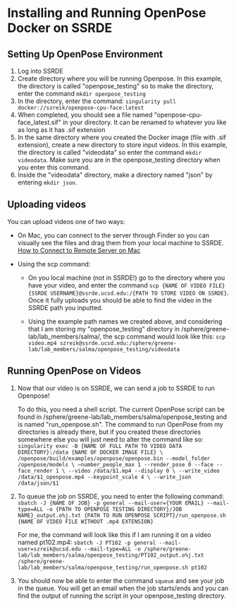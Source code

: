 # Installing and Running OpenPose Docker on SSRDE
## Setting Up OpenPose Environment
1. Log into SSRDE
2. Create directory where you will be running Openpose. In this example, the directory is called "openpose_testing" so to make the directory, enter the command `mkdir openpose_testing`
3. In the directory, enter the command:
`singularity pull docker://szreik/openpose-cpu-face:latest`
4. When completed, you should see a file named "openpose-cpu-face_latest.sif" in your directory. It can be renamed to whatever you like as long as it has .sif extension
5. In the same directory where you created the Docker image (file with .sif extension), create a new directory to store input videos. In this example, the directory is called "videodata" so enter the command `mkdir videodata`. Make sure you are in the openpose_testing directory when you enter this command.
6. Inside the "videodata" directory, make a directory named "json" by entering `mkdir json`.

## Uploading videos

You can upload videos one of two ways:
* On Mac, you can connect to the server through Finder so you can visually see the files and drag them from your local machine to SSRDE. [How to Connect to Remote Server on Mac](https://www.switchingtomac.com/tutorials/osx/connecting-to-a-remote-or-local-server/)

* Using the scp command:
    * On you local machine (not in SSRDE!) go to the directory where you have your video, and enter the command `scp {NAME OF VIDEO FILE} {SSRDE USERNAME}@ssrde.ucsd.edu:/{PATH TO STORE VIDEO ON SSRDE}`. Once it fully uploads you should be able to find the video in the SSRDE path you inputted.

    * Using the example path names we created above, and considering that I am storing my "openpose_testing" directory in /sphere/greene-lab/lab_members/salma/, the scp command would look like this:  `scp video.mp4 szreik@ssrde.ucsd.edu:/sphere/greene-lab/lab_members/salma/openpose_testing/videodata`

## Running OpenPose on Videos

1. Now that our video is on SSRDE, we can send a job to SSRDE to run Openpose! 

    To do this, you need a shell script. The current OpenPose script can be found in /sphere/greene-lab/lab_members/salma/openpose_testing and is named "run_openpose.sh". The command to run OpenPose from my directories is already there, but if you created these directories somewhere else you will just need to alter the command like so:
`singularity exec -B {NAME OF FULL PATH TO VIDEO DATA DIRECTORY}:/data {NAME OF DOCKER IMAGE FILE} \
/openpose/build/examples/openpose/openpose.bin --model_folder /openpose/models \
—number_people_max 1 --render_pose 0 --face --face_render 1 \
--video /data/$1.mp4 --display 0 \
--write_video /data/$1_openpose.mp4 --keypoint_scale 4 \
--write_json /data/json/$1`

2. To queue the job on SSRDE, you need to enter the following command: `sbatch -J {NAME OF JOB} -p general --mail-user={YOUR EMAIL} --mail-type=ALL -o {PATH TO OPENPOSE TESTING DIRECTORY}/JOB NAME}_output.o%j.txt {PATH TO RUN OPENPOSE SCRIPT}/run_openpose.sh {NAME OF VIDEO FILE WITHOUT .mp4 EXTENSION}`

    For me, the command will look like this if I am running it on a video named pt102.mp4: `sbatch -J PT102 -p general --mail-user=szreik@ucsd.edu --mail-type=ALL -o /sphere/greene-lab/lab_members/salma/openpose_testing/PT102_output.o%j.txt /sphere/greene-lab/lab_members/salma/openpose_testing/run_openpose.sh pt102`

3. You should now be able to enter the command `squeue` and see your job in the queue. You will get an email when the job starts/ends and you can find the output of running the script in your openpose_testing directory.
